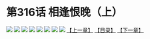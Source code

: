 # 第316话 相逢恨晚（上）
![](https://mhpic.xiaomingtaiji.net/comic/D/斗破苍穹拆分版/316话/1.jpg-zymk.middle.webp)
![](https://mhpic.xiaomingtaiji.net/comic/D/斗破苍穹拆分版/316话/2.jpg-zymk.middle.webp)
![](https://mhpic.xiaomingtaiji.net/comic/D/斗破苍穹拆分版/316话/3.jpg-zymk.middle.webp)
![](https://mhpic.xiaomingtaiji.net/comic/D/斗破苍穹拆分版/316话/4.jpg-zymk.middle.webp)
![](https://mhpic.xiaomingtaiji.net/comic/D/斗破苍穹拆分版/316话/5.jpg-zymk.middle.webp)
![](https://mhpic.xiaomingtaiji.net/comic/D/斗破苍穹拆分版/316话/6.jpg-zymk.middle.webp)
![](https://mhpic.xiaomingtaiji.net/comic/D/斗破苍穹拆分版/316话/7.jpg-zymk.middle.webp)
![](https://mhpic.xiaomingtaiji.net/comic/D/斗破苍穹拆分版/316话/8.jpg-zymk.middle.webp)
[【上一章】](./315.md)
[【目录】](./READMD.md)
[【下一章】](./317.md)
